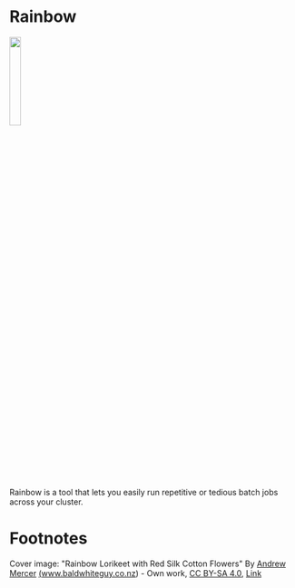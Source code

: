 # Rainbow

<img src="https://upload.wikimedia.org/wikipedia/commons/b/b8/Rainbow_Lorikeet_with_Red_Silk_Cotton_Flowers_-_AndrewMercer_IMG41411.jpg" width="20%"/>

Rainbow is a tool that lets you easily run repetitive or tedious batch jobs across your cluster.


# Footnotes
Cover image: "Rainbow Lorikeet with Red Silk Cotton Flowers" By <a href="//commons.wikimedia.org/wiki/User:Bald_white_guy" title="User:Bald white guy">Andrew Mercer</a> <a rel="nofollow" class="external text" href="http://www.baldwhiteguy.co.nz">(www.baldwhiteguy.co.nz)</a> - <span class="int-own-work" lang="en">Own work</span>, <a href="https://creativecommons.org/licenses/by-sa/4.0" title="Creative Commons Attribution-Share Alike 4.0">CC BY-SA 4.0</a>, <a href="https://commons.wikimedia.org/w/index.php?curid=81752198">Link</a>


